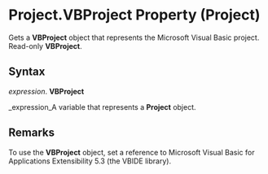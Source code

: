 
# Project.VBProject Property (Project)

Gets a  **VBProject** object that represents the Microsoft Visual Basic project. Read-only **VBProject**.


## Syntax

 _expression_. **VBProject**

 _expression_A variable that represents a  **Project** object.


## Remarks

To use the  **VBProject** object, set a reference to Microsoft Visual Basic for Applications Extensibility 5.3 (the VBIDE library).

